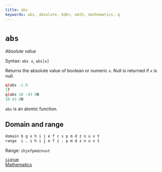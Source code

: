 ```yaml
---
title: abs
keywords: abs, absolute, kdb+, math, mathematics, q
---
```


# `abs`



_Absolute value_

Syntax: `abs x`, `abs[x]`

Returns the absolute value of boolean or numeric `x`. Null is returned if `x` is null.

```q
q)abs -1.0
1f
q)abs 10 -43 0N
10 43 0N
```

`abs` is an atomic function.

## Domain and range

```txt
domain b g x h i j e f c s p m d z n u v t
range  i . i h i j e f i . p m d z n u v t
```

Range: `ihjefpmdznuvt`

<i class="far fa-hand-point-right"></i> 
[`signum`](signum.md)  
[Mathematics](../basics/math.md)